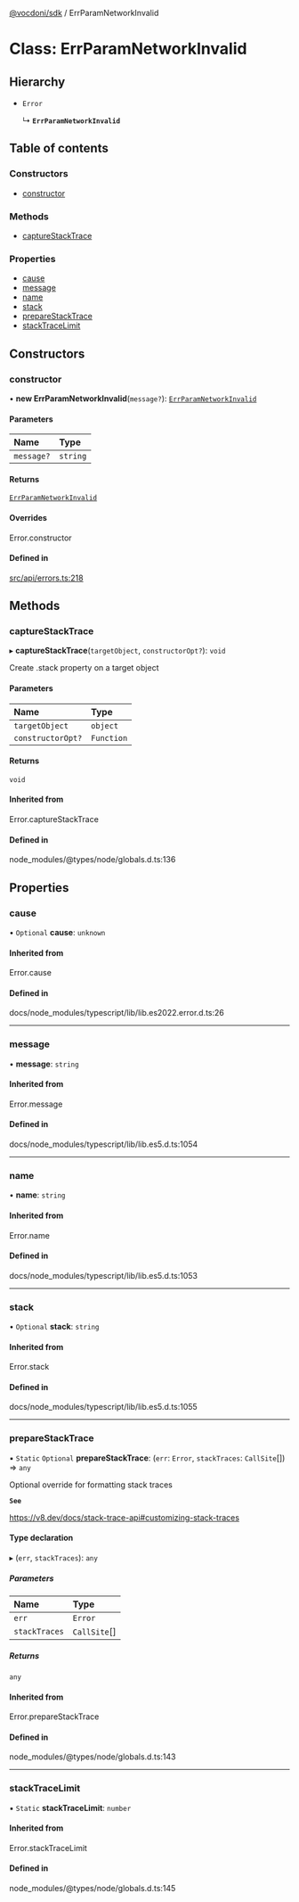 [@vocdoni/sdk](/sdk) / ErrParamNetworkInvalid

# Class: ErrParamNetworkInvalid

## Hierarchy

- `Error`

  ↳ **`ErrParamNetworkInvalid`**

## Table of contents

### Constructors

- [constructor](ErrParamNetworkInvalid#constructor)

### Methods

- [captureStackTrace](ErrParamNetworkInvalid#capturestacktrace)

### Properties

- [cause](ErrParamNetworkInvalid#cause)
- [message](ErrParamNetworkInvalid#message)
- [name](ErrParamNetworkInvalid#name)
- [stack](ErrParamNetworkInvalid#stack)
- [prepareStackTrace](ErrParamNetworkInvalid#preparestacktrace)
- [stackTraceLimit](ErrParamNetworkInvalid#stacktracelimit)

## Constructors

### constructor

• **new ErrParamNetworkInvalid**(`message?`): [`ErrParamNetworkInvalid`](ErrParamNetworkInvalid)

#### Parameters

| Name | Type |
| :------ | :------ |
| `message?` | `string` |

#### Returns

[`ErrParamNetworkInvalid`](ErrParamNetworkInvalid)

#### Overrides

Error.constructor

#### Defined in

[src/api/errors.ts:218](https://github.com/vocdoni/vocdoni-sdk/blob/179c92b4cecfec787d968dc02b519f64ee15c5d3/src/api/errors.ts#L218)

## Methods

### captureStackTrace

▸ **captureStackTrace**(`targetObject`, `constructorOpt?`): `void`

Create .stack property on a target object

#### Parameters

| Name | Type |
| :------ | :------ |
| `targetObject` | `object` |
| `constructorOpt?` | `Function` |

#### Returns

`void`

#### Inherited from

Error.captureStackTrace

#### Defined in

node_modules/@types/node/globals.d.ts:136

## Properties

### cause

• `Optional` **cause**: `unknown`

#### Inherited from

Error.cause

#### Defined in

docs/node_modules/typescript/lib/lib.es2022.error.d.ts:26

___

### message

• **message**: `string`

#### Inherited from

Error.message

#### Defined in

docs/node_modules/typescript/lib/lib.es5.d.ts:1054

___

### name

• **name**: `string`

#### Inherited from

Error.name

#### Defined in

docs/node_modules/typescript/lib/lib.es5.d.ts:1053

___

### stack

• `Optional` **stack**: `string`

#### Inherited from

Error.stack

#### Defined in

docs/node_modules/typescript/lib/lib.es5.d.ts:1055

___

### prepareStackTrace

▪ `Static` `Optional` **prepareStackTrace**: (`err`: `Error`, `stackTraces`: `CallSite`[]) => `any`

Optional override for formatting stack traces

**`See`**

https://v8.dev/docs/stack-trace-api#customizing-stack-traces

#### Type declaration

▸ (`err`, `stackTraces`): `any`

##### Parameters

| Name | Type |
| :------ | :------ |
| `err` | `Error` |
| `stackTraces` | `CallSite`[] |

##### Returns

`any`

#### Inherited from

Error.prepareStackTrace

#### Defined in

node_modules/@types/node/globals.d.ts:143

___

### stackTraceLimit

▪ `Static` **stackTraceLimit**: `number`

#### Inherited from

Error.stackTraceLimit

#### Defined in

node_modules/@types/node/globals.d.ts:145
